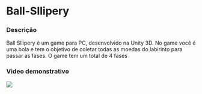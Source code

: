 # Ball-Sllipery

### Descrição 
Ball Sllipery é um game para PC, desenvolvido na Unity 3D. No game você é uma bola e tem o objetivo de coletar todas as moedas do labirinto para passar as fases. O game tem um total de 4 fases

### Video demonstrativo
![](/video/ball-slipery.mvk)
